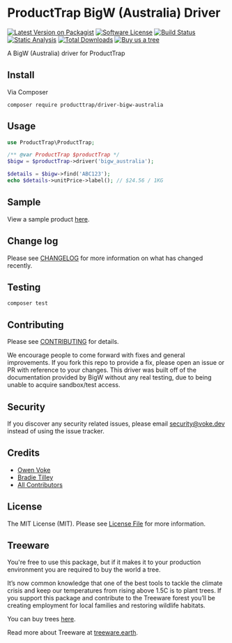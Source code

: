 # ProductTrap BigW (Australia) Driver

[![Latest Version on Packagist][ico-version]][link-packagist]
[![Software License][ico-license]](LICENSE.md)
[![Build Status][ico-github-actions]][link-github-actions]
[![Static Analysis][ico-static-analysis]][link-static-analysis]
[![Total Downloads][ico-downloads]][link-downloads]
[![Buy us a tree][ico-treeware-gifting]][link-treeware-gifting]

A BigW (Australia) driver for ProductTrap

## Install

Via Composer

```shell
composer require producttrap/driver-bigw-australia
```

## Usage

```php
use ProductTrap\ProductTrap;

/** @var ProductTrap $productTrap */
$bigw = $productTrap->driver('bigw_australia');

$details = $bigw->find('ABC123');
echo $details->unitPrice->label(); // $24.56 / 1KG
```

## Sample

View a sample product [here][sample-product].

## Change log

Please see [CHANGELOG](CHANGELOG.md) for more information on what has changed recently.

## Testing

```shell
composer test
```

## Contributing

Please see [CONTRIBUTING](.github/CONTRIBUTING.md) for details.

We encourage people to come forward with fixes and general improvements. If you fork this repo to provide a fix, please open an issue or PR with reference to your changes. This driver was built off of the documentation provided by BigW without any real testing, due to being unable to acquire sandbox/test access.

## Security

If you discover any security related issues, please email security@voke.dev instead of using the issue tracker.

## Credits

- [Owen Voke][link-author]
- [Bradie Tilley][link-author2]
- [All Contributors][link-contributors]

## License

The MIT License (MIT). Please see [License File](LICENSE.md) for more information.

## Treeware

You're free to use this package, but if it makes it to your production environment you are required to buy the world a tree.

It’s now common knowledge that one of the best tools to tackle the climate crisis and keep our temperatures from rising above 1.5C is to plant trees. If you support this package and contribute to the Treeware forest you’ll be creating employment for local families and restoring wildlife habitats.

You can buy trees [here][link-treeware-gifting].

Read more about Treeware at [treeware.earth][link-treeware].

[ico-version]: https://img.shields.io/packagist/v/producttrap/driver-bigw.svg?style=flat-square
[ico-license]: https://img.shields.io/badge/license-MIT-brightgreen.svg?style=flat-square
[ico-github-actions]: https://img.shields.io/github/workflow/status/producttrap/driver-bigw/Tests.svg?style=flat-square
[ico-static-analysis]: https://img.shields.io/github/workflow/status/producttrap/driver-bigw/Static%20Analysis.svg?style=flat-square&label=Static%20Analysis
[ico-downloads]: https://img.shields.io/packagist/dt/producttrap/driver-bigw.svg?style=flat-square
[ico-treeware-gifting]: https://img.shields.io/badge/Treeware-%F0%9F%8C%B3-lightgreen?style=flat-square

[link-packagist]: https://packagist.org/packages/producttrap/driver-bigw
[link-github-actions]: https://github.com/producttrap/driver-bigw/actions
[link-static-analysis]: https://github.com/producttrap/driver-bigw/actions/workflows/static.yml
[link-downloads]: https://packagist.org/packages/producttrap/driver-bigw
[link-treeware]: https://treeware.earth
[link-treeware-gifting]: https://ecologi.com/owenvoke?gift-trees
[link-author]: https://github.com/owenvoke
[link-author2]: https://github.com/bradietilley
[link-contributors]: ../../contributors

[sample-product]: ./docs/SAMPLE_PRODUCT.md
